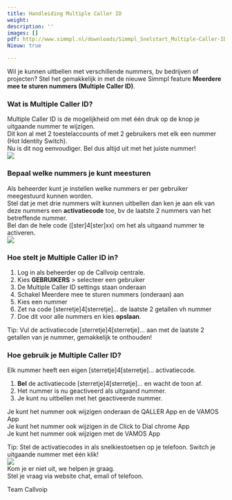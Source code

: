 ```yaml
---
title: Handleiding Multiple Caller ID
weight: 
description: ''
images: []
pdf: http://www.simmpl.nl/downloads/Simmpl_Snelstart_Multiple-Caller-ID.pdf
Nieuw: true

---
```

Wil je kunnen uitbellen met verschillende nummers, bv bedrijven of projecten? Stel het gemakkelijk in met de nieuwe Simmpl feature **Meerdere mee te sturen nummers (Multiple Caller ID)**.

<h3>Wat is Multiple Caller ID?</h3>

Multiple Caller ID is de mogelijkheid om met één druk op de knop je uitgaande nummer te wijzigen.  
Dit kon al met 2 toestelaccounts of met 2 gebruikers met elk een nummer (Hot Identity Switch).  
Nu is dit nog eenvoudiger. Bel dus altijd uit met het juiste nummer!  
![](https://res.cloudinary.com/callvoip/image/upload/v1565343975/features-1_dvrctv.png)

<h3>Bepaal welke nummers je kunt meesturen</h3>

Als beheerder kunt je instellen welke nummers er per gebruiker meegestuurd kunnen worden.  
Stel dat je met drie nummers wilt kunnen uitbellen dan ken je aan elk van deze nummers een **activatiecode** toe, bv de laatste 2 nummers van het betreffende nummer.   
Bel dan de hele code (\[ster\]4\[ster\]xx) om het als uitgaand nummer te activeren.  
![](https://res.cloudinary.com/callvoip/image/upload/v1565344088/features-2_kfvgkn.png)

<h3>Hoe stelt je Multiple Caller ID in?</h3>

1. Log in als beheerder op de Callvoip centrale.
2. Kies **GEBRUIKERS** >  selecteer een gebruiker
3. De Multiple Caller ID settings staan onderaan
4. Schakel Meerdere mee te sturen nummers (onderaan) aan
5. Kies een nummer
6. Zet na code \[sterretje\]4\[sterretje\]... de laatste 2 getallen vh nummer
7. Doe dit voor alle nummers en kies **opslaan**.

Tip: Vul de activatiecode \[sterretje\]4\[sterretje\]... aan met de laatste 2 getallen van je nummer, gemakkelijk te onthouden!

<h3>Hoe gebruik je Multiple Caller ID?</h3>

Elk nummer heeft een eigen \[sterretje\]4\[sterretje\]... activatiecode.

1. **Bel** de activatiecode \[sterretje\]4\[sterretje\]... en wacht de toon af.
2. Het nummer is nu geactiveerd als uitgaand nummer.
3. Je kunt nu uitbellen met het geactiveerde nummer.

Je kunt het nummer ook wijzigen onderaan de QALLER App en de VAMOS App   
Je kunt het nummer ook wijzigen in de Click to Dial chrome App  
Je kunt het nummer ook wijzigen met de VAMOS App

Tip: Stel de activatiecodes in als snelkiestoetsen op je telefoon. Switch je uitgaande nummer met één klik!  
![](https://res.cloudinary.com/callvoip/image/upload/v1565344485/features-3_v6lsfy.png)  
Kom je er niet uit, we helpen je graag.  
Stel je vraag via website chat, email of telefoon.

Team Callvoip